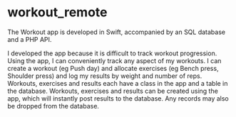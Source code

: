 # workout_remote

The Workout app is developed in Swift, accompanied by an SQL database and a PHP API.

I developed the app because it is difficult to track workout progression. Using the app, I can conveniently track any aspect of my workouts.
I can create a workout (eg Push day) and allocate exercises (eg Bench press, Shoulder press) and log my results by weight and number of reps.
Workouts, exercises and results each have a class in the app and a table in the database.
Workouts, exercises and results can be created using the app, which will instantly post results to the database. Any records may also be dropped from the database.
